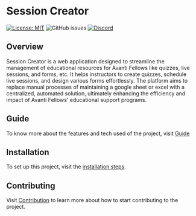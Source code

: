 # Session Creator

[![License: MIT](https://img.shields.io/github/license/avantifellows/quiz-creator?color=blue)](LICENSE)
![GitHub issues](https://img.shields.io/github/issues-raw/avantifellows/quiz-creator)
[![Discord](https://img.shields.io/discord/717975833226248303.svg?label=&logo=discord&logoColor=ffffff&color=7389D8&labelColor=6A7EC2)](https://discord.gg/29qYD7fZtZ)

## Overview

Session Creator is a web application designed to streamline the management of educational resources for Avanti Fellows like quizzes, live sessions, and forms, etc. It helps instructors to create quizzes, schedule live sessions, and design various forms effortlessly. The platform aims to replace manual processes of maintaining a google sheet or excel with a centralized, automated solution, ultimately enhancing the efficiency and impact of Avanti Fellows' educational support programs.

## Guide

To know more about the features and tech used of the project, visit [Guide](docs/GUIDE.md)

## Installation

To set up this project, visit the [installation steps](docs/INSTALATION.md).

## Contributing

Visit [Contribution](docs/CONTRIBUTION.md) to learn more about how to start contributing to the project.
